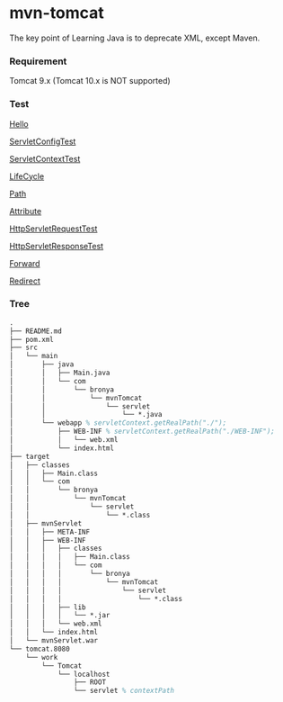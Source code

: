 # mvn-tomcat
The key point of Learning Java is to deprecate XML, except Maven.

### Requirement
Tomcat 9.x (Tomcat 10.x is NOT supported)

### Test
[Hello](http://127.0.0.1:8080/servlet/hello?username=hello&password=1024)

[ServletConfigTest](http://127.0.0.1:8080/servlet/config)

[ServletContextTest](http://127.0.0.1:8080/servlet/context)

[LifeCycle](http://127.0.0.1:8080/servlet/lifecycle)

[Path](http://127.0.0.1:8080/servlet/path)

[Attribute](http://127.0.0.1:8080/servlet/attribute)

[HttpServletRequestTest](http://127.0.0.1:8080/servlet/req)

[HttpServletResponseTest](http://127.0.0.1:8080/servlet/resp)

[Forward](http://127.0.0.1:8080/servlet/forward?username=forward&password=2048)

[Redirect](http://127.0.0.1:8080/servlet/redirect)

### Tree
```tex
.
├── README.md
├── pom.xml
├── src
│   └── main
│       ├── java
│       │   ├── Main.java
│       │   └── com
│       │       └── bronya
│       │           └── mvnTomcat
│       │               └── servlet
│       │                   └── *.java
│       └── webapp % servletContext.getRealPath("./");
│           ├── WEB-INF % servletContext.getRealPath("./WEB-INF");
│           │   └── web.xml
│           └── index.html
├── target
│   ├── classes
│   │   ├── Main.class
│   │   └── com
│   │       └── bronya
│   │           └── mvnTomcat
│   │               └── servlet
│   │                   └── *.class
│   ├── mvnServlet
│   │   ├── META-INF
│   │   ├── WEB-INF
│   │   │   ├── classes
│   │   │   │   ├── Main.class
│   │   │   │   └── com
│   │   │   │       └── bronya
│   │   │   │           └── mvnTomcat
│   │   │   │               └── servlet
│   │   │   │                   └── *.class
│   │   │   ├── lib
│   │   │   │   └── *.jar
│   │   │   └── web.xml
│   │   └── index.html
│   └── mvnServlet.war
└── tomcat.8080
    └── work
        └── Tomcat
            └── localhost
                ├── ROOT
                └── servlet % contextPath
```